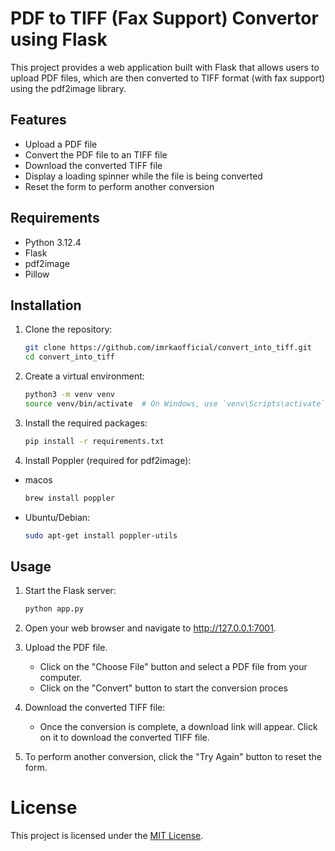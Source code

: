# PDF to TIFF (Fax Support) Convertor using Flask

This project provides a web application built with Flask that allows users to upload PDF files, which are then converted to TIFF format (with fax support) using the pdf2image library.

## Features

- Upload a PDF file
- Convert the PDF file to an TIFF file
- Download the converted TIFF file
- Display a loading spinner while the file is being converted
- Reset the form to perform another conversion

## Requirements

- Python 3.12.4
- Flask
- pdf2image
- Pillow

## Installation

1. Clone the repository:
    ```sh
    git clone https://github.com/imrkaofficial/convert_into_tiff.git
    cd convert_into_tiff


2. Create a virtual environment:
    ```sh
    python3 -m venv venv
    source venv/bin/activate  # On Windows, use `venv\Scripts\activate`


3. Install the required packages:
    ```sh
    pip install -r requirements.txt


4. Install Poppler (required for pdf2image):
- macos
    ```sh
   brew install poppler

- Ubuntu/Debian:
    ```sh
    sudo apt-get install poppler-utils


## Usage

1. Start the Flask server:
    ```sh
    python app.py

2. Open your web browser and navigate to http://127.0.0.1:7001.

3. Upload the PDF file.
    - Click on the "Choose File" button and select a PDF file from your computer.
    - Click on the "Convert" button to start the conversion proces

4. Download the converted TIFF file:
    - Once the conversion is complete, a download link will appear. Click on it to download the converted TIFF file.

5. To perform another conversion, click the "Try Again" button to reset the form.

 
# License
This project is licensed under the [MIT License](/LICENSE).